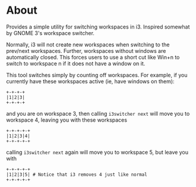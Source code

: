 # About
Provides a simple utility for switching workspaces in i3. Inspired somewhat by GNOME 3's workspace switcher.

Normally, i3 will not create new workspaces when switching to the prev/next workspaces. Further, workspaces without windows are automatically closed. This forces users to use a short cut like Win+n to switch to workspace n if it does not have a window on it.

This tool switches simply by counting off workspaces. For example, if you currently have these workspaces active (ie, have windows on them):

```
+-+-+-+
|1|2|3|
+-+-+-+
```

and you are on workspace 3, then calling `i3switcher next` will move you to workspace 4, leaving you with these workspaces

```
+-+-+-+-+
|1|2|3|4|
+-+-+-+-+
```

calling `i3switcher next` again will move you to workspace 5, but leave you with

```
+-+-+-+-+
|1|2|3|5| # Notice that i3 removes 4 just like normal
+-+-+-+-+
```
